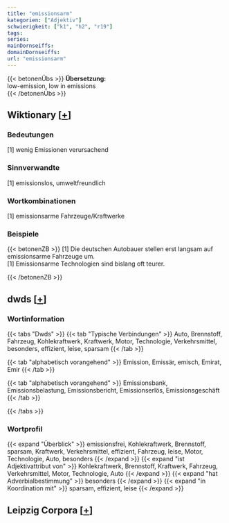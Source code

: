 ```yaml
---
title: "emissionsarm"
kategorien: ["Adjektiv"]
schwierigkeit: ["k1", "h2", "r19"]
tags:
series:
mainDornseiffs:
domainDornseiffs:
url: "emissionsarm"
---
```


{{< betonenÜbs >}}
**Übersetzung:**  
low-emission, low in emissions  
{{< /betonenÜbs >}}

## Wiktionary [[+](https://de.wiktionary.org/wiki/emissionsarm)]

### Bedeutungen
[1] wenig Emissionen verursachend  

### Sinnverwandte
[1] emissionslos, umweltfreundlich  

### Wortkombinationen
[1] emissionsarme Fahrzeuge/Kraftwerke  

### Beispiele
{{< betonenZB >}}
[1] Die deutschen Autobauer stellen erst langsam auf emissionsarme Fahrzeuge um.  
[1] Emissionsarme Technologien sind bislang oft teurer.  

{{< /betonenZB >}}


## dwds [[+](https://www.dwds.de/wb/emissionsarm)]

### Wortinformation
{{< tabs "Dwds" >}}
{{< tab "Typische Verbindungen" >}}
Auto, Brennstoff, Fahrzeug, Kohlekraftwerk, Kraftwerk, Motor, Technologie, Verkehrsmittel, besonders, effizient, leise, sparsam
{{< /tab >}}

{{< tab "alphabetisch vorangehend" >}}
Emission, Emissär, emisch, Emirat, Emir
{{< /tab >}}

{{< tab "alphabetisch vorangehend" >}}
Emissionsbank, Emissionsbelastung, Emissionsbericht, Emissionserlös, Emissionsgeschäft
{{< /tab >}}

{{< /tabs >}}

### Wortprofil
{{< expand "Überblick" >}} emissionsfrei, Kohlekraftwerk, Brennstoff, sparsam, Kraftwerk, Verkehrsmittel, effizient, Fahrzeug, leise, Motor, Technologie, Auto, besonders {{< /expand >}}
{{< expand "ist Adjektivattribut von" >}} Kohlekraftwerk, Brennstoff, Kraftwerk, Fahrzeug, Verkehrsmittel, Motor, Technologie, Auto {{< /expand >}}
{{< expand "hat Adverbialbestimmung" >}} besonders {{< /expand >}}
{{< expand "in Koordination mit" >}} sparsam, effizient, leise {{< /expand >}}

## Leipzig Corpora [[+](https://corpora.uni-leipzig.de/en/res?word=emissionsarm&corpusId=deu_newscrawl-public_2018)]

